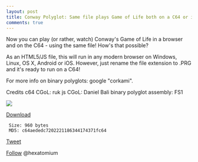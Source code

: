 ```yaml
---
layout: post
title: Conway Polyglot: Same file plays Game of Life both on a C64 or in a browser  
comments: true
---
```


Now you can play (or rather, watch) Conway's Game of Life in a browser and on the C64 - using the same file!
How's that possible?

As an HTML5/JS file, this will run in any modern browser on Windows, Linux, OS X, Android or iOS.
However, just rename the file extension to .PRG and it's ready to run on a C64!

For more info on binary polyglots: google "corkami".

Credits
 c64 CGoL: ruk 
 js  CGoL: Daniel Bali 
 binary polyglot assembly: FS1 
 
<img src=http://i.imgur.com/CGz3AnT.png>


<A href=http://trax.x10.mx/conwaygol.htm>Download</A>

     Size: 960 bytes
     MD5: c64aededc7202221186344174371fc64
     


<a href="http://twitter.com/share" class="twitter-share-button" 
data-url="http://hexatomium.github.io/2015/10/13/polyglots-ftw/" data-text="MZuck32 - A tiny PE/HTML polyglot file"  data-count="horizontal">Tweet</a>
<script type="text/javascript" src="http://platform.twitter.com/widgets.js"></script>


<A href=https://twitter.com/hexatomium>Follow</A> @hexatomium
